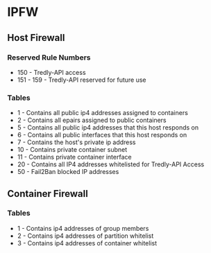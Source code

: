 # IPFW

## Host Firewall

### Reserved Rule Numbers
* 150 - Tredly-API access
* 151 - 159 - Tredly-API reserved for future use

### Tables
* 1 - Contains all public ip4 addresses assigned to containers
* 2 - Contains all epairs assigned to public containers
* 5 - Contains all public ip4 addresses that this host responds on
* 6 - Contains all public interfaces that this host responds on
* 7 - Contains the host's private ip address
* 10 - Contains private container subnet
* 11 - Contains private container interface
* 20 - Contains all IP4 addresses whitelisted for Tredly-API Access
* 50 - Fail2Ban blocked IP addresses

## Container Firewall

### Tables
* 1 - Contains ip4 addresses of group members
* 2 - Contains ip4 addresses of partition whitelist
* 3 - Contains ip4 addresses of container whitelist
